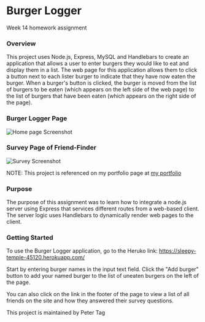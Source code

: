 # Burger Logger

Week 14 homework assignment


### Overview
This project uses Node.js, Express, MySQL and Handlebars to create an application that allows a user to enter burgers they would like  to eat and display them in a list. The web page for this application allows them to click a button next to each lister burger to indicate that they have now eaten the burger. When a burger's button is clicked, the burger is moved from the list of burgers to be eaten (which appears on the left side of the web page) to the list of burgers that have been eaten (which appears on the right side of the page).


### Burger Logger Page
![Home page Screenshot](/images/Friends-Finder-HomePage-screenShot.jpg)

### Survey Page of Friend-Finder
![Survey Screenshot](/images/Friends-Finder-Survey-screenShot.jpg)

NOTE: This project is referenced on my portfolio page at [my portfolio](https://phtag.github.io/Updated-portfolio/)

### Purpose
The purpose of this assignment was to learn how to integrate a node.js server using Express that services different routes from a web-based client. The server logic uses Handlebars to dynamically render web pages to the client.

### Getting Started
To use the Burger Logger application, go to the Heruko link: https://sleepy-temple-45120.herokuapp.com/

Start by entering burger names in the input text field. Click the "Add burger" button to add your named burger to the list of uneaten burgers on the left of the page.

You can also click on the link in the footer of the page to view a list of all friends on the site and how they answered their survey questions.

This project is maintained by Peter Tag
